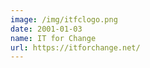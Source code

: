 ```yaml
---
image: /img/itfclogo.png
date: 2001-01-03
name: IT for Change
url: https://itforchange.net/
---
```

